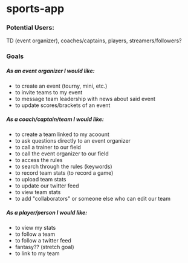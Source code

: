 # sports-app


<h3>Potential Users:</h3>
<p> TD (event organizer), coaches/captains, players, streamers/followers?</p>

<h3>Goals</h3>

<h5>As an event organizer I would like:</h5>
<ul>
  <li>to create an event (tourny, mini, etc.)</li>
  <li>to invite teams to my event</li>
  <li>to message team leadership with news about said event</li>
  <li>to update scores/brackets of an event</li>
</ul>
  
<h5>As a coach/captain/team I would like:</h5>
<ul>
  <li>to create a team linked to my acoount</li>
  <li>to ask questions directly to an event organizer</li>
  <li>to call a trainer to our field</li>
  <li>to call the event organizer to our field</li>
  <li>to access the rules</li>
  <li>to search through the rules (keywords)</li>
  <li>to record team stats (to record a game)</li>
  <li>to upload team stats</li>
  <li>to update our twitter feed</li>
  <li>to view team stats</li>
  <li>to add "collaborators" or someone else who can edit our team</li>
</ul>

<h5>As a player/person I would like:</h5>
<ul>
  <li>to view my stats</li>
  <li>to follow a team</li>
  <li>to follow a twitter feed</li>
  <li>fantasy?? (stretch goal)</li>
  <li>to link to my team</li>
</ul>
  
